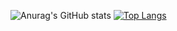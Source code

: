 ![Anurag's GitHub stats](https://github-readme-stats.vercel.app/api?username=N4choWasTaken&theme=synthwave&show_icons=true)
[![Top Langs](https://github-readme-stats.vercel.app/api/top-langs/?username=N4choWasTaken&layout=compact)](https://github.com/N4choWasTaken/github-readme-stats)

<!--
**N4choWasTaken/N4choWasTaken** is a ✨ _special_ ✨ repository because its `README.md` (this file) appears on your GitHub profile.

Here are some ideas to get you started:

- 🔭 I’m currently working on ...
- 🌱 I’m currently learning ...
- 👯 I’m looking to collaborate on ...
- 🤔 I’m looking for help with ...
- 💬 Ask me about ...
- 📫 How to reach me: ...
- 😄 Pronouns: ...
- ⚡ Fun fact: ...
-->
